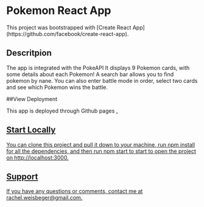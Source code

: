 # Pokemon React App

<p>This project was bootstrapped with [Create React App](https://github.com/facebook/create-react-app).</p>

## Descritpion 

<p>The app is integrated with the PokeAPI It displays 9 Pokemon cards, with some details about each Pokemon! A search bar allows you to find pokemon by nane. You can also enter battle mode in order, select two cards and see which Pokemon wins the battle.</p>

##View Deployment

<p>This app is deployed through Github pages <a href="https://rweisberger.github.io/pokemon-app/">.</p>

## Start Locally

<p>You can clone this project and pull it down to your machine, run npm install for all the dependencies, and then run npm start to start to open the project on http://localhost:3000.</p>

## Support
<p>If you have any questions or comments, contact me at rachel.weisbeger@gmail.com.</p>



